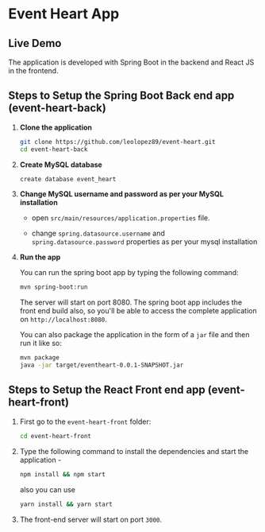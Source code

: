 # Event Heart App

## Live Demo

The application is developed with Spring Boot in the backend and React JS in the frontend.

## Steps to Setup the Spring Boot Back end app (event-heart-back)

1. **Clone the application**

    ```bash
    git clone https://github.com/leolopez89/event-heart.git
    cd event-heart-back
    ```

2. **Create MySQL database**

    ```bash
    create database event_heart
    ```

3. **Change MySQL username and password as per your MySQL installation**

    + open `src/main/resources/application.properties` file.

    + change `spring.datasource.username` and `spring.datasource.password` properties as per your mysql installation

4. **Run the app**

    You can run the spring boot app by typing the following command:

    ```bash
    mvn spring-boot:run
    ```

    The server will start on port 8080. The spring boot app includes the front end build also, so you'll be able to access the complete application on `http://localhost:8080`.

    You can also package the application in the form of a `jar` file and then run it like so:

    ```bash
    mvn package
    java -jar target/eventheart-0.0.1-SNAPSHOT.jar
    ```

## Steps to Setup the React Front end app (event-heart-front)

1. First go to the `event-heart-front` folder:

    ```bash
    cd event-heart-front
    ```

2. Type the following command to install the dependencies and start the application -

    ```bash
    npm install && npm start
    ```

    also you can use

    ```bash
    yarn install && yarn start
    ```

3. The front-end server will start on port `3000`.
